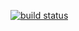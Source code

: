 [![build status](https://secure.travis-ci.org/dscape/hello-world-flatiron-api.png)](http://travis-ci.org/dscape/hello-world-flatiron-api)

